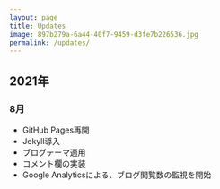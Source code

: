 ```yaml
---
layout: page
title: Updates
image: 897b279a-6a44-40f7-9459-d3fe7b226536.jpg
permalink: /updates/
---
```


## 2021年

### 8月

- GitHub Pages再開
- Jekyll導入
- ブログテーマ適用
- コメント欄の実装
- Google Analyticsによる、ブログ閲覧数の監視を開始
